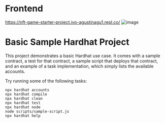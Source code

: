 # Frontend
https://nft-game-starter-project.ivo-agustinagu1.repl.co/
![image](https://user-images.githubusercontent.com/43274372/148329895-57b3ae99-d25b-417c-9ff5-9de9b2c931e5.png)

# Basic Sample Hardhat Project

This project demonstrates a basic Hardhat use case. It comes with a sample contract, a test for that contract, a sample script that deploys that contract, and an example of a task implementation, which simply lists the available accounts.

Try running some of the following tasks:

```shell
npx hardhat accounts
npx hardhat compile
npx hardhat clean
npx hardhat test
npx hardhat node
node scripts/sample-script.js
npx hardhat help
```
